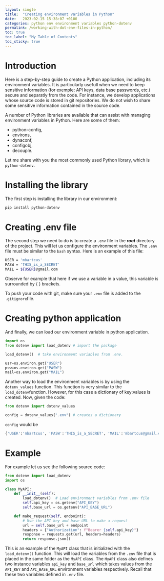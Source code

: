 ```yaml
---
layout: single
title:  "Creating environment variables in Python"
date:   2023-02-15 15:38:07 +0100
categories: python env environment variables python-dotenv
permalink: /working-with-dot-env-files-in-python/
toc: true
toc_label: "My Table of Contents"
toc_sticky: true
---
```


# Introduction
Here is a step-by-step guide to create a Python application, including its environment variables. It is particularly usefull when we need to keep sensitive information (for exemple: API keys, data base passwords, etc.) secure and separatly from the code. For instance, we develop applications whose source code is stored in git repositories. We do not wish to share some sensitive information contained in the source code.

A number of Python libraries are available that can assist with managing environment variables in Python. Here are some of them:
- python-config,
- environs,
- dynaconf,
- configobj,
- decouple.

Let me share with you the most commonly used Python library, which is ```python-dotenv```.

# Installing the library
The first step is installing the library in our environment:
```python
pip install python-dotenv
```

# Creating .env file
The second step we need to do is to create a ```.env``` file in the ***root*** directory of the project. This will let us configure the environment variables. The ```.env``` file must be similar to the ```bash``` syntax. Here is an example of this file:

```bash
USER = 'mbartcus'
PASW = 'THIS_is_a_SECRET'
MAIL = ${USER}@gmail.com
```

Observe for example that here if we use a variable in a value, this variable is surrounded by { } brackets.

To push your code with git, make sure your ```.env``` file is added to the ```.gitignore```file.

# Creating python application
And finally, we can load our environment variable in python application.

```python
import os
from dotenv import load_dotenv # import the package

load_dotenv()  # take environment variables from .env.

usr=os.environ.get("USER")
psw=os.environ.get("PASW")
mail=os.environ.get("MAIL")
```

Another way to load the environment variables is by using the ```dotenv_values``` function. This function is very similar to the ```load_dotenv```function. However, for this case a dictionary of key:values is created. Now, given the code:

```python
from dotenv import dotenv_values

config = dotenv_values(".env") # creates a dictionary
```

```config``` would be

```python
{'USER':'mbartcus', 'PASW':'THIS_is_a_SECRET', 'MAIL':'mbartcus@gmail.com'}
```

# Example

For example let us see the following source code:

```python
from dotenv import load_dotenv
import os

class MyAPI:
    def __init__(self):
        load_dotenv()  # Load environment variables from .env file
        self.api_key = os.getenv("API_KEY")
        self.base_url = os.getenv("API_BASE_URL")

    def make_request(self, endpoint):
        # Use the API key and base URL to make a request
        url = self.base_url + endpoint
        headers = {"Authorization": f"Bearer {self.api_key}"}
        response = requests.get(url, headers=headers)
        return response.json()
```

This is an example of the ```MyAPI``` class that is initialized with the ```load_dotenv()``` function. This will load the variables from the ```.env``` file that is placed in the same folder as the ```MyAPI``` class. The ```MyAPI``` class also defines two instance variables ```api_key``` and ```base_url``` which takes values from the ```API_KEY``` and ```API_BASE_URL``` environment variables respectively. Recall that these two variables defined in ```.env``` file.
